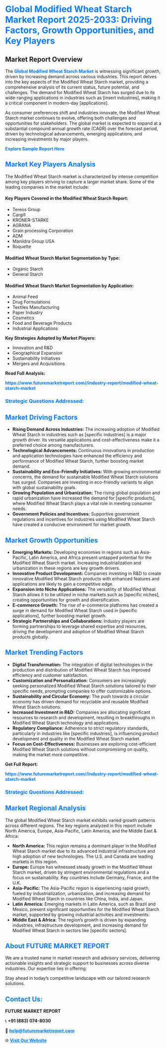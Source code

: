 <h1 style="color: #007BFF;">Global Modified Wheat Starch Market Report 2025-2033: Driving Factors, Growth Opportunities, and Key Players</h1>

<section id="overview">
<h2>Market Report Overview</h2>
<p>The <a href="https://www.futuremarketreport.com//industry-report/modified-wheat-starch-market" style="color: #007BFF; text-decoration: none;"><strong>Global Modified Wheat Starch Market</strong></a> is witnessing significant growth, driven by increasing demand across various industries. This report delves into the key aspects of the Modified Wheat Starch market, providing a comprehensive analysis of its current status, future potential, and challenges. The demand for Modified Wheat Starch has surged due to its wide-ranging applications in industries such as [insert industries], making it a critical component in modern-day [applications].</p>
<p>As consumer preferences shift and industries innovate, the Modified Wheat Starch market continues to evolve, offering both challenges and opportunities for stakeholders. The global market is expected to expand at a substantial compound annual growth rate (CAGR) over the forecast period, driven by technological advancements, emerging applications, and increasing investments by major players.</p>
</section>

<section id="overview">
<p><a href="https://www.futuremarketreport.com//request-sample/reportId=52264" style="color: #007BFF; text-decoration: none;"><strong>Explore Sample Report Here</strong></a></p>
</section>

<section id="key-players">
<h2 style="color: #007BFF;">Market Key Players Analysis</h2>
<p>The Modified Wheat Starch market is characterized by intense competition among key players striving to capture a larger market share. Some of the leading companies in the market include:</p>
<h4>Key Players Covered in the Modified Wheat Starch Report:</h4>
<ul><li>Tereos Group</li><li>Cargill</li><li>KRONER-STARKE</li><li>AGRANA</li><li>Grain processing Corporation</li><li>ADM</li><li>Manildra Group USA</li><li>Roquette</li></ul>
<h4>Modified Wheat Starch Market Segmentation by Type:</h4>
<ul><li>Organic Starch</li><li>General Starch</li></ul>

<h4>Modified Wheat Starch Market Segmentation by Application:</h4>
<ul><li>Animal Feed</li><li>Drug Formulations</li><li>Textiles Manufacturing</li><li>Paper Industry</li><li>Cosmetics</li><li>Food and Beverage Products</li><li>Industrial Applications</li></ul>
<p><strong>Key Strategies Adopted by Market Players:</strong></p>
<ul>
<li>Innovation and R&D</li>
<li>Geographical Expansion</li>
<li>Sustainability Initiatives</li>
<li>Mergers and Acquisitions</li>
</ul>
</section>

<section>
<p><strong>Read Full Analysis: </strong></p><a href="https://www.futuremarketreport.com//industry-report/modified-wheat-starch-market" style="color: #007BFF; text-decoration: none;"><strong>https://www.futuremarketreport.com//industry-report/modified-wheat-starch-market</strong></a>
<h3 style="color: #007BFF;">Strategic Questions Addressed:</h3>
</section>

<section id="driving-factors">
<h2 style="color: #007BFF;">Market Driving Factors</h2>
<ul>
<li><strong>Rising Demand Across Industries:</strong> The increasing adoption of Modified Wheat Starch in industries such as [specific industries] is a major growth driver. Its versatile applications and cost-effectiveness make it a preferred choice among manufacturers.</li>
<li><strong>Technological Advancements:</strong> Continuous innovations in production and application technologies have enhanced the efficiency and performance of Modified Wheat Starch, further boosting market demand.</li>
<li><strong>Sustainability and Eco-Friendly Initiatives:</strong> With growing environmental concerns, the demand for sustainable Modified Wheat Starch solutions has surged. Companies are investing in eco-friendly variants to align with global sustainability goals.</li>
<li><strong>Growing Population and Urbanization:</strong> The rising global population and rapid urbanization have increased the demand for [specific products], where Modified Wheat Starch plays a vital role in meeting consumer needs.</li>
<li><strong>Government Policies and Incentives:</strong> Supportive government regulations and incentives for industries using Modified Wheat Starch have created a conducive environment for market growth.</li>
</ul>
</section>

<section id="growth-opportunities">
<h2 style="color: #007BFF;">Market Growth Opportunities</h2>
<ul>
<li><strong>Emerging Markets:</strong> Developing economies in regions such as Asia-Pacific, Latin America, and Africa present untapped potential for the Modified Wheat Starch market. Increasing industrialization and urbanization in these regions are key growth drivers.</li>
<li><strong>Innovative Product Development:</strong> Companies investing in R&D to create innovative Modified Wheat Starch products with enhanced features and applications are likely to gain a competitive edge.</li>
<li><strong>Expansion into Niche Applications:</strong> The versatility of Modified Wheat Starch allows it to be utilized in niche markets such as [specific niches], creating opportunities for growth and diversification.</li>
<li><strong>E-commerce Growth:</strong> The rise of e-commerce platforms has created a surge in demand for Modified Wheat Starch used in [specific applications], further boosting market growth.</li>
<li><strong>Strategic Partnerships and Collaborations:</strong> Industry players are forming partnerships to leverage shared expertise and resources, driving the development and adoption of Modified Wheat Starch products globally.</li>
</ul>
</section>

<section id="trending-factors">
<h2 style="color: #007BFF;">Market Trending Factors</h2>
<ul>
<li><strong>Digital Transformation:</strong> The integration of digital technologies in the production and distribution of Modified Wheat Starch has improved efficiency and customer satisfaction.</li>
<li><strong>Customization and Personalization:</strong> Consumers are increasingly seeking personalized Modified Wheat Starch solutions tailored to their specific needs, prompting companies to offer customizable options.</li>
<li><strong>Sustainability and Circular Economy:</strong> The push towards a circular economy has driven demand for recyclable and reusable Modified Wheat Starch solutions.</li>
<li><strong>Increased Investment in R&D:</strong> Companies are allocating significant resources to research and development, resulting in breakthroughs in Modified Wheat Starch technology and applications.</li>
<li><strong>Regulatory Compliance:</strong> Adherence to strict regulatory standards, particularly in industries like [specific industries], is influencing product development and quality in the Modified Wheat Starch market.</li>
<li><strong>Focus on Cost-Effectiveness:</strong> Businesses are exploring cost-efficient Modified Wheat Starch solutions without compromising on quality, making the market more competitive.</li>
</ul>
</section>

<section>
<p><strong>Get Full Report: </strong></p><a href="https://www.futuremarketreport.com//industry-report/modified-wheat-starch-market" style="color: #007BFF; text-decoration: none;"><strong>https://www.futuremarketreport.com//industry-report/modified-wheat-starch-market</strong></a>
<h3 style="color: #007BFF;">Strategic Questions Addressed:</h3>
</section>


<section id="regional-analysis">
<h2 style="color: #007BFF;">Market Regional Analysis</h2>
<p>The global Modified Wheat Starch market exhibits varied growth patterns across different regions. The key regions analyzed in this report include North America, Europe, Asia-Pacific, Latin America, and the Middle East & Africa:</p>
<ul>
<li><strong>North America:</strong> This region remains a dominant player in the Modified Wheat Starch market due to its advanced industrial infrastructure and high adoption of new technologies. The U.S. and Canada are leading markets in this region.</li>
<li><strong>Europe:</strong> Europe has witnessed steady growth in the Modified Wheat Starch market, driven by stringent environmental regulations and a focus on sustainability. Key countries include Germany, France, and the U.K.</li>
<li><strong>Asia-Pacific:</strong> The Asia-Pacific region is experiencing rapid growth, fueled by industrialization, urbanization, and increasing demand for Modified Wheat Starch in countries like China, India, and Japan.</li>
<li><strong>Latin America:</strong> Emerging markets in Latin America, such as Brazil and Mexico, present significant opportunities for the Modified Wheat Starch market, supported by growing industrial activities and investments.</li>
<li><strong>Middle East & Africa:</strong> The region’s growth is driven by expanding industries, infrastructure development, and increasing demand for Modified Wheat Starch in sectors like [specific sectors].</li>
</ul>
</section>

<footer>
<h2 style="color: #007BFF;">About FUTURE MARKET REPORT</h2>
<p>We are a trusted name in market research and advisory services, delivering actionable insights and strategic support to businesses across diverse industries. Our expertise lies in offering:</p>

<p>Stay ahead in today’s competitive landscape with our tailored research solutions.</p>

<h2 style="color: #007BFF;">Contact Us:</h2>
<p><strong>FUTURE MARKET REPORT</strong></p>
<p>📞 <strong>+91 (883) 074-8030</strong></p>
<p>📧 <strong><a href="mailto:help@futuremarketreport.com" style="color: #007BFF;">help@futuremarketreport.com</a></strong></p>
<p>🌐 <strong><a href="https://www.futuremarketreport.com/" style="color: #007BFF;">Visit Our Website</a></strong></p>
</footer>